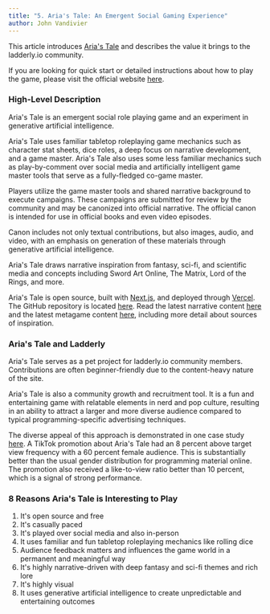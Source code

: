 ```yaml
---
title: "5. Aria's Tale: An Emergent Social Gaming Experience"
author: John Vandivier
---
```


This article introduces [Aria's Tale](https://ariastale.com) and describes the value it brings to the ladderly.io community.

If you are looking for quick start or detailed instructions about how to play the game, please visit the official website [here](https://ariastale.com).

### High-Level Description

Aria's Tale is an emergent social role playing game and an experiment in generative artificial intelligence.

Aria's Tale uses familiar tabletop roleplaying game mechanics such as character stat sheets, dice roles, a deep focus on narrative development, and a game master. Aria's Tale also uses some less familiar mechanics such as play-by-comment over social media and artificially intelligent game master tools that serve as a fully-fledged co-game master.

Players utilize the game master tools and shared narrative background to execute campaigns. These campaigns are submitted for review by the community and may be canonized into official narrative. The official canon is intended for use in official books and even video episodes.

Canon includes not only textual contributions, but also images, audio, and video, with an emphasis on generation of these materials through generative artificial intelligence.

Aria's Tale draws narrative inspiration from fantasy, sci-fi, and scientific media and concepts including Sword Art Online, The Matrix, Lord of the Rings, and more.

Aria's Tale is open source, built with [Next.js](https://nextjs.org/), and deployed through [Vercel](https://vercel.com/). The GitHub repository is located [here](https://github.com/Vandivier/arias-tale-rpg). Read the latest narrative content [here](https://github.com/Vandivier/arias-tale-rpg/blob/main/docs/narrative.md) and the latest metagame content [here](https://github.com/Vandivier/arias-tale-rpg/blob/main/docs/metagame.md), including more detail about sources of inspiration.

### Aria's Tale and Ladderly

Aria's Tale serves as a pet project for ladderly.io community members. Contributions are often beginner-friendly due to the content-heavy nature of the site.

Aria's Tale is also a community growth and recruitment tool. It is a fun and entertaining game with relatable elements in nerd and pop culture, resulting in an ability to attract a larger and more diverse audience compared to typical programming-specific advertising techniques.

The diverse appeal of this approach is demonstrated in one case study [here](https://www.tiktok.com/@johnvandivier/video/7316673707550821663). A TikTok promotion about Aria's Tale had an 8 percent above target view frequency with a 60 percent female audience. This is substantially better than the usual gender distribution for programming material online. The promotion also received a like-to-view ratio better than 10 percent, which is a signal of strong performance.

### 8 Reasons Aria's Tale is Interesting to Play

1. It's open source and free
2. It's casually paced
3. It's played over social media and also in-person
4. It uses familiar and fun tabletop roleplaying mechanics like rolling dice
5. Audience feedback matters and influences the game world in a permanent and meaningful way
6. It's highly narrative-driven with deep fantasy and sci-fi themes and rich lore
7. It's highly visual
8. It uses generative artificial intelligence to create unpredictable and entertaining outcomes
